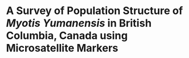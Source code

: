 # A Survey of Population Structure of *Myotis Yumanensis* in British Columbia, Canada using Microsatellite Markers
